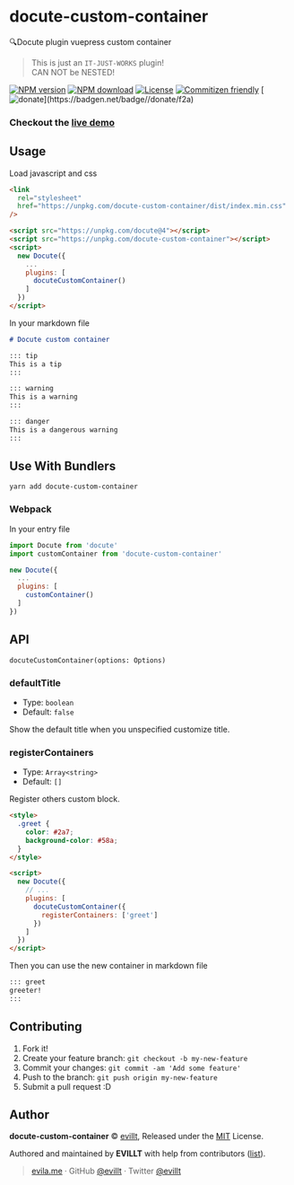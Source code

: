 # docute-custom-container

🔍Docute plugin vuepress custom container

> This is just an `IT-JUST-WORKS` plugin!  
> CAN NOT be NESTED!

[![NPM version](https://badgen.net/npm/v/docute-custom-container)](https://npmjs.com/package/docute-custom-container)
[![NPM download](https://badgen.net/npm/dm/docute-custom-container)](https://npmjs.com/package/docute-custom-container)
[![License](https://badgen.net/npm/license/docute-custom-container)](./LICENSE)
[![Commitizen friendly](https://img.shields.io/badge/commitizen-friendly-brightgreen.svg)](http://commitizen.github.io/cz-cli/)
[![$donate](https://badgen.net/badge/$/donate/f2a)](https://patreon.com/evillt)

### Checkout the [live demo](https://docute-custom-container.now.sh)

## Usage

Load javascript and css

```html
<link
  rel="stylesheet"
  href="https://unpkg.com/docute-custom-container/dist/index.min.css"
/>

<script src="https://unpkg.com/docute@4"></script>
<script src="https://unpkg.com/docute-custom-container"></script>
<script>
  new Docute({
    ...
    plugins: [
      docuteCustomContainer()
    ]
  })
</script>
```

In your markdown file

```markdown
# Docute custom container

::: tip
This is a tip
:::

::: warning
This is a warning
:::

::: danger
This is a dangerous warning
:::
```

## Use With Bundlers

```console
yarn add docute-custom-container
```

### Webpack

In your entry file

```js
import Docute from 'docute'
import customContainer from 'docute-custom-container'

new Docute({
  ...
  plugins: [
    customContainer()
  ]
})
```

## API

`docuteCustomContainer(options: Options)`

### defaultTitle

- Type: `boolean`
- Default: `false`

Show the default title when you unspecified customize title.

### registerContainers

- Type: `Array<string>`
- Default: `[]`

Register others custom block.

```html
<style>
  .greet {
    color: #2a7;
    background-color: #58a;
  }
</style>

<script>
  new Docute({
    // ...
    plugins: [
      docuteCustomContainer({
        registerContainers: ['greet']
      })
    ]
  })
</script>
```

Then you can use the new container in markdown file

```markdown
::: greet
greeter!
:::
```

## Contributing

1. Fork it!
2. Create your feature branch: `git checkout -b my-new-feature`
3. Commit your changes: `git commit -am 'Add some feature'`
4. Push to the branch: `git push origin my-new-feature`
5. Submit a pull request :D

## Author

**docute-custom-container** © [evillt](https://github.com/evillt), Released under the [MIT](./LICENSE) License.

Authored and maintained by **EVILLT** with help from contributors ([list](https://github.com/evillt/docute-custom-container/contributors)).

> [evila.me](https://evila.me) · GitHub [@evillt](https://github.com/evillt) · Twitter [@evillt](https://twitter.com/evillt)
